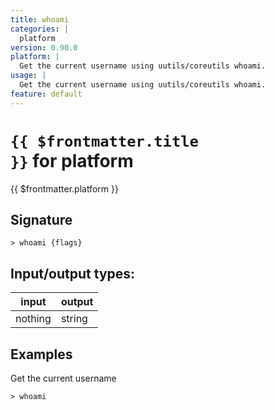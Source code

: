 ```yaml
---
title: whoami
categories: |
  platform
version: 0.90.0
platform: |
  Get the current username using uutils/coreutils whoami.
usage: |
  Get the current username using uutils/coreutils whoami.
feature: default
---
```


<!-- This file is automatically generated. Please edit the command in https://github.com/nushell/nushell instead. -->

# <code>{{ $frontmatter.title }}</code> for platform

<div class='command-title'>{{ $frontmatter.platform }}</div>

## Signature

`> whoami {flags} `

## Input/output types:

| input   | output |
| ------- | ------ |
| nothing | string |

## Examples

Get the current username

```nushell
> whoami

```
